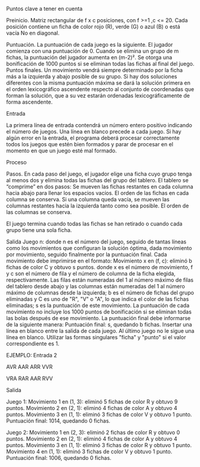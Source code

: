 Puntos clave a tener en cuenta

Preinicio.
	Matriz rectangular de f x c posiciones, con f >=1 ,c <= 20.
	Cada posición contiene un ficha de color rojo (R), verde (G) o azul (B) o está vacía
	No en diagonal.

Puntuación.
  La puntuación de cada juego es la siguiente. El jugador comienza con una puntuación de 0. Cuando se elimina un grupo de m fichas, la puntuación del jugador aumenta en (m-2)². 
  Se otorga una bonificación de 1000 puntos si se eliminan todas las fichas al final del juego.
  Puntos finales.
  Un movimiento vendrá siempre determinado por la ficha más a la izquierda y abajo posible de su grupo. Si hay dos soluciones diferentes con la misma puntuación máxima se dará la solución primera en el orden lexicográfico ascendente respecto al conjunto de coordenadas que forman la solución, que a su vez estarán ordenadas lexicográficamente de forma ascendente.

Entrada
	
  La primera línea de entrada contendrá un número entero positivo indicando el número de juegos.
  Una línea en blanco precede a cada juego. 
  Si hay algún error en la entrada, el programa deberá procesar correctamente todos los juegos que estén bien formados y parar de procesar en el momento en que un juego esté mal formado.


Proceso 
	
Pasos.
	En cada paso del juego, el jugador elige una ficha cuyo grupo tenga al menos dos y elimina todas las fichas del grupo del tablero.
	El tablero se “comprime” en dos pasos:
  Se mueven las fichas restantes en cada columna hacia abajo para llenar los espacios vacíos. El orden de las fichas en cada columna se conserva. 
  Si una columna queda vacía, se mueven las columnas restantes hacia la izquierda tanto como sea posible. El orden de las columnas se conserva.


  El juego termina cuando todas las fichas se han retirado o cuando cada grupo tiene una sola ficha.


Salida
	Juego n:
  donde n es el número del juego, seguido de tantas líneas como los movimientos que configuran la solución óptima, dada movimiento por movimiento, seguido finalmente por la puntuación final. Cada movimiento debe imprimirse en el formato: 
    Movimiento x en (f, c): eliminó b fichas de color C y obtuvo s puntos.
  donde x es el número de movimiento, f y c son el número de fila y el número de columna de la ficha elegida, respectivamente. Las filas están numeradas del 1 al número máximo de filas del tablero desde abajo y las columnas están numeradas del 1 al número máximo de columnas desde la izquierda; b es el número de fichas del grupo eliminadas y C es uno de "R", "V" o "A", lo que indica el color de las fichas eliminadas; s es la puntuación de este movimiento. La puntuación de cada movimiento no incluye los 1000 puntos de bonificación si se eliminan todas las bolas después de ese movimiento.
  La puntuación final debe informarse de la siguiente manera:
  Puntuación final: s, quedando b fichas.
  Insertar una línea en blanco entre la salida de cada juego. Al último juego no le sigue una línea en blanco.
  Utilizar las formas singulares "ficha" y "punto" si el valor correspondiente es 1.

EJEMPLO:
Entrada
2

AVR
AAR
ARR
VVR

VRA
RAR
AAR
RVV


Salida

Juego 1:
Movimiento 1 en (1, 3): eliminó 5 fichas de color R y obtuvo 9 puntos.
Movimiento 2 en (2, 1): eliminó 4 fichas de color A y obtuvo 4 puntos.
Movimiento 3 en (1, 1): eliminó 3 fichas de color V y obtuvo 1 punto.
Puntuación final: 1014, quedando 0 fichas.

Juego 2:
Movimiento 1 en (2, 3): eliminó 2 fichas de color R y obtuvo 0 puntos.
Movimiento 2 en (2, 1): eliminó 4 fichas de color A y obtuvo 4 puntos.
Movimiento 3 en (1, 1): eliminó 3 fichas de color R y obtuvo 1 punto.
Movimiento 4 en (1, 1): eliminó 3 fichas de color V y obtuvo 1 punto.
Puntuación final: 1006, quedando 0 fichas.





